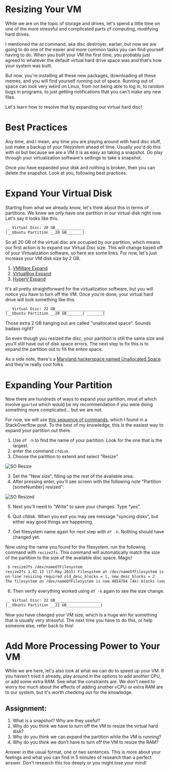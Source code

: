 # Resizing Your VM

While we are on the topic of storage and drives, let's spend a little
time on one of the more stressful and complicated parts of computing,
modifying hard drives.

I mentioned the `dd` command, aka disc destroyer, earlier, but now we
are going to do one of the easier and more common tasks you can find
yourself having to do. When you built your VM the first time, you
probably just agreed to whatever the default virtual hard drive space
was and that's how your system was built.

But now, you're installing all these new packages, downloading all these
memes, and you will find yourself running out of space. Running out of
space can look very weird on Linux, from not being able to log in, to
random bugs in programs, to just getting notifications that you can't
make any new files.

Let's learn how to resolve that by expanding our virtual hard disc!

# Best Practices

Any time, and I mean, any time you are playing around with hard disc
stuff, just make a backup of your filesystem ahead of time. Usually
you'd do this with `dd` but because we are a VM it is as easy as taking
a snapshot. Go play through your virtualization software's settings to
take a snapshot.

Once you have expanded your disk and nothing is broken, then you can
delete the snapshot. Look at you, following best practices.

# Expand Your Virtual Disk

Starting from what we already know, let's think about this in terms of
partitions. We know we only have one partition in our virtual disk right
now. Let's say it looks like this.

``` default
__ Virtual Disc: 20 GB_____________ 
|__Ubuntu Partition __20 GB_______|
```

So all 20 GB of the virtual disc are occupied by our partition, which
means our first action is to expand our Virtual Disc size. This will
change based off of your Virtualization software, so here are some
links. For now, let's just increase your VM disk size by 2 GB.

1.  <a
    href="https://docs.vmware.com/en/VMware-Workstation-Player-for-Windows/16.0/com.vmware.player.win.using.doc/GUID-73BEB4E6-A1B9-41F4-BA37-364C4B067AA8.html"
    rel="noopener" target="_blank">VMWare Expand</a>
2.  <a
    href="https://askubuntu.com/questions/88647/how-do-i-increase-the-hard-disk-size-of-the-virtual-machine"
    rel="noopener" target="_blank">VirtualBox Expand</a>
3.  <a
    href="https://www.nakivo.com/blog/increase-disk-size-hyper-v-complete-guide/"
    rel="noopener" target="_blank">HyperV Expand</a>

It's all pretty straightforward for the virtualization software, but you
will notice you have to turn off the VM. Once you're done, your virtual
hard drive will look something like this.

``` default
__ Virtual Disc: 22 GB______________________ 
|__Ubuntu Partition __20 GB_______| _______|
```

Those extra 2 GB hanging out are called "unallocated space". Sounds
badass right?

So even though you resized the disc, your partition is still the same
size and you'll still have out of disk space errors. The next step to
fix this is to expand the partition out to fill the entire space.

As a side note, there's a
<a href="https://www.unallocatedspace.org/" rel="noopener"
target="_blank">Maryland hackerspace named Unallocated Space</a> and
they're really cool folks.

# Expanding Your Partition

Now there are hundreds of ways to expand your partition, most of which
involve `gparted` which would be my recommendation if you were doing
something more complicated... but we are not.

For now, we will use <a
href="https://askubuntu.com/questions/116351/increase-partition-size-on-which-ubuntu-is-installed"
rel="noopener" target="_blank">this sequence of commands</a>, which I
found in a StackOverflow post. To the best of my knowledge, this is the
easiest way to expand your partition out there.

1.  Use `df -h` to find the name of your partition. Look for the one
    that is the largest.
2.  enter the command `cfdisk`.
3.  Choose the partition to extend and select "Resize".

<img
src="https://files.cdn.thinkific.com/file_uploads/429463/images/e25/1d7/f70/1629595615154.jpg"
class="fr-fic fr-dii"
srcset="https://files.cdn.thinkific.com/file_uploads/429463/images/e25/1d7/f70/1629595615154.jpg?width=1920 1x, https://files.cdn.thinkific.com/file_uploads/429463/images/e25/1d7/f70/1629595615154.jpg?width=1920&amp;dpr=2 2x, https://files.cdn.thinkific.com/file_uploads/429463/images/e25/1d7/f70/1629595615154.jpg?width=1920&amp;dpr=3 3x"
alt="SO Resize" />

3.  Set the "New size", filling up the rest of the available area.
4.  After pressing enter, you'll see screen with the following note
    "Partition \[someNumber\] resized":

<img
src="https://files.cdn.thinkific.com/file_uploads/429463/images/ca9/661/fd8/1629595615632.jpg"
class="fr-fic fr-dii"
srcset="https://files.cdn.thinkific.com/file_uploads/429463/images/ca9/661/fd8/1629595615632.jpg?width=1920 1x, https://files.cdn.thinkific.com/file_uploads/429463/images/ca9/661/fd8/1629595615632.jpg?width=1920&amp;dpr=2 2x, https://files.cdn.thinkific.com/file_uploads/429463/images/ca9/661/fd8/1629595615632.jpg?width=1920&amp;dpr=3 3x"
alt="SO Resized" />

5.  Next you'll need to "Write" to save your changes. Type "yes".

6.  Quit cfdisk. When you exit you may see message "syncing disks", but
    either way good things are happening.

7.  Get filesystem name again for next step with `df -h`. Nothing should
    have changed yet.

Now using the name you found for the filesystem, run the following
command with `resize2fs`. This command will automatically match the size
of the partition to the size of the available disc space. Magic!

``` default
 $ resize2fs /dev/nameOfFilesystem 
resize2fs 1.42.13 (17-May-2015) Filesystem at /dev/nameOfFilesystem is mounted on /; 
on-line resizing required old_desc_blocks = 1, new_desc_blocks = 2 
The filesystem on /dev/nameOfFilesystem is now 4854784 (4k) blocks long.
```

8.  Then verify everything worked using `df -h` again to see the size
    change.

``` default
__ Virtual Disc: 22 GB____________________ 
|__Ubuntu Partition __22 GB_______________|
```

Now you have changed your VM size, which is a huge win for something
that is usually very stressful. The next time you have to do this, or
help someone else, refer back to this!

# Add More Processing Power to Your VM

While we are here, let's also look at what we can do to speed up your
VM. If you haven't tried it already, play around in the options to add
another CPU, or add some extra RAM. See what the constraints are. We
don't need to worry too much about the effects of adding another vCPU or
extra RAM are to our system, but it's worth checking out for the
knowledge.

## Assignment:

1.  What is a snapshot? Why are they useful?
2.  Why do you think we have to turn off the VM to resize the virtual
    hard disk?
3.  Why do you think we can expand the partition while the VM is
    running?
4.  Why do you think we don't have to turn off the VM to resize the RAM?

Answer in the usual format, one or two sentences. This is more about
your feelings and what you can find in 5 minutes of research than a
perfect answer. Don't research this too deeply or you might lose your
mind!
